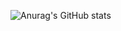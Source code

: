 ![Anurag's GitHub stats](https://github-readme-stats.vercel.app/api?username=Mark-U20&show_icons=true&theme=dark)
